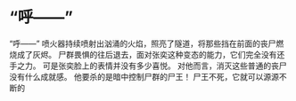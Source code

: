 # “呼——”
“呼——”
喷火器持续喷射出汹涌的火焰，照亮了隧道，将那些挡在前面的丧尸燃烧成了灰烬。
尸群畏惧的往后退去，面对张奕这种变态的能力，它们完全没有还手之力。
可是张奕脸上的表情并没有多少喜悦。
对他而言，消灭这些普通的丧尸没有什么成就感。
他要杀的是暗中控制尸群的尸王！
尸王不死，它就可以源源不断的

